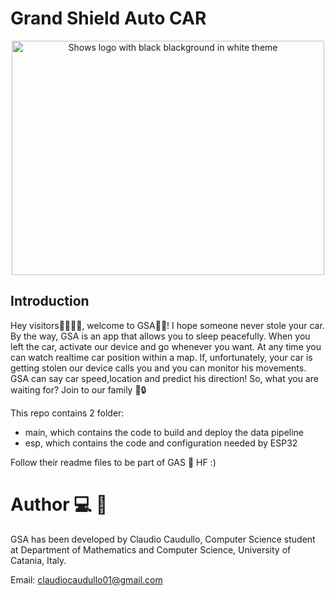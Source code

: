 # Grand Shield Auto CAR

<p align="center">
<picture>
 <source width="500" height="200" media="(prefers-color-scheme: dark)"  srcset="https://i.postimg.cc/9F6hcmbc/logo.png">
 <img width="500" height="375" alt="Shows logo with black blackground in white theme" src="https://i.postimg.cc/9F6hcmbc/logo.png">
</picture>
</p>

## Introduction
Hey visitors🚶‍♀️🚶‍♂️, welcome to GSA🧙‍♂️!
I hope someone never stole your car. By the way, GSA is an app that allows you to sleep peacefully.
When you left the car, activate our device and go whenever you want. At any time you can watch realtime car position within a map. If, unfortunately, your car is getting stolen our device calls you and you can monitor his movements. GSA can say car speed,location and predict his direction! 
So, what you are waiting for? Join to our family 🚗🔒

This repo contains 2 folder:
- main, which contains the code to build and deploy the data pipeline 
- esp, which contains the code and configuration needed by ESP32

Follow their readme files to be part of GAS 🧬
HF :) 

# Author 💻 👦
GSA has been developed by Claudio Caudullo, Computer Science student at Department of Mathematics and Computer Science, University of Catania, Italy. 

Email: claudiocaudullo01@gmail.com
